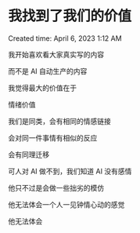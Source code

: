 # 我找到了我们的价值

Created time: April 6, 2023 1:12 AM

我开始喜欢看大家真实写的内容

而不是 AI 自动生产的内容

我觉得最大的价值在于

情绪价值

我们是同类，会有相同的情感链接

会对同一件事情有相似的反应

会有同理迁移

可人对 AI 做不到，我们知道 AI 没有感情

他只不过是会做一些拙劣的模仿

他无法体会一个人一见钟情心动的感觉

他无法体会